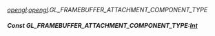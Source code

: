 _[opengl](../../modules/opengl/opengl-module.md):[opengl](../../modules/opengl/opengl-module.md).GL\_FRAMEBUFFER\_ATTACHMENT\_COMPONENT\_TYPE_
##### Const GL\_FRAMEBUFFER\_ATTACHMENT\_COMPONENT\_TYPE:[Int](../../modules/wonkey/wonkey-types-int.md)
